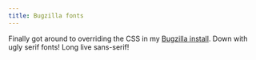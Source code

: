 ```yaml
---
title: Bugzilla fonts
---
```


Finally got around to overriding the CSS in my [Bugzilla install](http://www.wincent.com/a/support/bugs/). Down with ugly serif fonts! Long live sans-serif!

